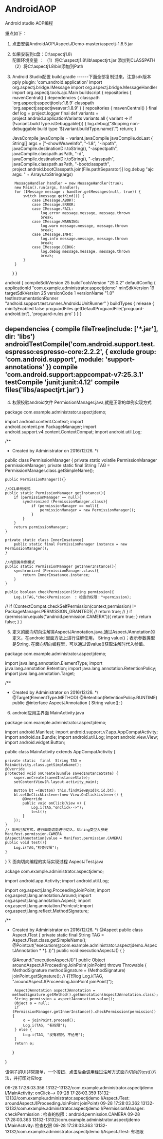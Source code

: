# AndroidAOP
Android studio AOP编程

重点如下：
1. 点击安装AndroidAOP\AspectJDemo-master\aspectj-1.8.5.jar
2. 如果安装到c盘：C:\aspectj1.8\   
    配置环境变量 ：
    （1）将C:\aspectj1.8\lib\aspectjrt.jar 添加到CLASSPATH 
    （2）将C:\aspectj1.8\bin添加到Path

3. Android Studio配置 build.gradle
------下面全部复制过来，注意sdk版本
pply plugin: 'com.android.application'
import org.aspectj.bridge.IMessage
import org.aspectj.bridge.MessageHandler
import org.aspectj.tools.ajc.Main
buildscript {
    repositories {
        mavenCentral()
    }
    dependencies {
        classpath 'org.aspectj:aspectjtools:1.8.9'
        classpath 'org.aspectj:aspectjweaver:1.8.9'
    }
}
repositories {
    mavenCentral()
}
final def log = project.logger
final def variants = project.android.applicationVariants
variants.all { variant ->
    if (!variant.buildType.isDebuggable()) {
        log.debug("Skipping non-debuggable build type '${variant.buildType.name}'.")
        return;
    }

    JavaCompile javaCompile = variant.javaCompile
    javaCompile.doLast {
        String[] args = ["-showWeaveInfo",
                         "-1.8",
                         "-inpath", javaCompile.destinationDir.toString(),
                         "-aspectpath", javaCompile.classpath.asPath,
                         "-d", javaCompile.destinationDir.toString(),
                         "-classpath", javaCompile.classpath.asPath,
                         "-bootclasspath", project.android.bootClasspath.join(File.pathSeparator)]
        log.debug "ajc args: " + Arrays.toString(args)

        MessageHandler handler = new MessageHandler(true);
        new Main().run(args, handler);
        for (IMessage message : handler.getMessages(null, true)) {
            switch (message.getKind()) {
                case IMessage.ABORT:
                case IMessage.ERROR:
                case IMessage.FAIL:
                    log.error message.message, message.thrown
                    break;
                case IMessage.WARNING:
                    log.warn message.message, message.thrown
                    break;
                case IMessage.INFO:
                    log.info message.message, message.thrown
                    break;
                case IMessage.DEBUG:
                    log.debug message.message, message.thrown
                    break;
            }
        }
    }
}

android {
    compileSdkVersion 25
    buildToolsVersion "25.0.2"
    defaultConfig {
        applicationId "com.example.administrator.aspectjdemo"
        minSdkVersion 19
        targetSdkVersion 25
        versionCode 1
        versionName "1.0"
        testInstrumentationRunner "android.support.test.runner.AndroidJUnitRunner"
    }
    buildTypes {
        release {
            minifyEnabled false
            proguardFiles getDefaultProguardFile('proguard-android.txt'), 'proguard-rules.pro'
        }
    }
}



dependencies {
    compile fileTree(include: ['*.jar'], dir: 'libs')
    androidTestCompile('com.android.support.test.espresso:espresso-core:2.2.2', {
        exclude group: 'com.android.support', module: 'support-annotations'
    })
    compile 'com.android.support:appcompat-v7:25.3.1'
    testCompile 'junit:junit:4.12'
    compile files('libs/aspectjrt.jar')
}
--------------------------------------
4. 权限校验android文件 PermissionManager.java,就是正常的单例实现方式

package com.example.administrator.aspectjdemo;

import android.content.Context;
import android.content.pm.PackageManager;
import android.support.v4.content.ContextCompat;
import android.util.Log;

/**
 * Created by Administrator on 2016/12/26.
 */

public class PermissionManager {
    private static volatile PermissionManager permissionManager;
    private static  final  String TAG = PermissionManager.class.getSimpleName();


    public PermissionManager(){}

    //DCL单例模式
    public static PermissionManager getInstance(){
        if (permissionManager == null){
            synchronized (PermissionManager.class){
                if (permissionManager == null){
                    permissionManager = new PermissionManager();
                }
            }
        }
        return permissionManager;
    }

    private static class InnerInsatance{
        public static final PermissionManager instance = new PermissionManager();
    }

    //内部类单例模式
    public static PermissionManager getInnerInstance(){
        synchronized (PermissionManager.class){
            return InnerInsatance.instance;
        }
    }

    public boolean checkPermission(String permission){
        Log.i(TAG,"checkPermission  : 检查的权限："+permission);
//        if (ContextCompat.checkSelfPermission(context,permission) != PackageManager.PERMISSION_GRANTED){
//            return true;
//        }
        if (permission.equals("android.permission.CAMERA")){
            return true;
        }
        return false;
    }
}

5. 定义的面向切向注解类AspectJAnnotation.java,通过AspectJAnnotation的定义，在android 里面方法上进行注解使用，
 String value()；表示参数类型是String, 在面向切向编程里，可以通过该value()获取注解时代入参值。
 
package com.example.administrator.aspectjdemo;


import java.lang.annotation.ElementType;
import java.lang.annotation.Retention;
import java.lang.annotation.RetentionPolicy;
import java.lang.annotation.Target;

/**
 * Created by Administrator on 2016/12/26.
 */
@Target(ElementType.METHOD)
@Retention(RetentionPolicy.RUNTIME)
public @interface AspectJAnnotation {
    String value();
}

6. android应用主界面 MainActivity.java

package com.example.administrator.aspectjdemo;

import android.Manifest;
import android.support.v7.app.AppCompatActivity;
import android.os.Bundle;
import android.util.Log;
import android.view.View;
import android.widget.Button;

public class MainActivity extends AppCompatActivity {

    private static  final  String TAG = MainActivity.class.getSimpleName();
    @Override
    protected void onCreate(Bundle savedInstanceState) {
        super.onCreate(savedInstanceState);
        setContentView(R.layout.activity_main);

        Button bt =(Button) this.findViewById(R.id.bt);
        bt.setOnClickListener(new View.OnClickListener() {
            @Override
            public void onClick(View v) {
                Log.i(TAG,"onClick-->");
                test();
            }
        });
    }
    // 采用注解方式，进行面向切向进行切入，String类型入参是 Manifest.permission.CAMERA
    @AspectJAnnotation(value = Manifest.permission.CAMERA)
    public void test(){
        Log.i(TAG,"检查权限");
    }
}
7. 面向切向编程的实际实现过程 AspectJTest.java

ackage com.example.administrator.aspectjdemo;

import android.app.Activity;
import android.util.Log;

import org.aspectj.lang.ProceedingJoinPoint;
import org.aspectj.lang.annotation.Around;
import org.aspectj.lang.annotation.Aspect;
import org.aspectj.lang.annotation.Pointcut;
import org.aspectj.lang.reflect.MethodSignature;

/**
 * Created by Administrator on 2016/12/26.
 */
@Aspect
public class AspectJTest {
    private static  final  String TAG = AspectJTest.class.getSimpleName();
    @Pointcut("execution(@com.example.administrator.aspectjdemo.AspectJAnnotation  * *(..))")
    public void executionAspectJ() {
    }

    @Around("executionAspectJ()")
    public Object aroundAspectJ(ProceedingJoinPoint joinPoint) throws Throwable {
        MethodSignature methodSignature = (MethodSignature) joinPoint.getSignature();
        // 打印log
        Log.i(TAG, "aroundAspectJ(ProceedingJoinPoint joinPoint)");
        
        AspectJAnnotation aspectJAnnotation = methodSignature.getMethod().getAnnotation(AspectJAnnotation.class);
        String permission = aspectJAnnotation.value();
        Object o = null;
        if (PermissionManager.getInnerInstance().checkPermission(permission)) {
            o = joinPoint.proceed();
            Log.i(TAG, "有权限");
        } else {
            Log.i(TAG, "没有权限，不给用");
        }
        return o;
    }

}


该例子的UI非常简单，一个按钮，点击后会调用经过注解方式面向切向的test()方法，并打印对应log:


09-28 17:28:03.356 13132-13132/com.example.administrator.aspectjdemo I/MainActivity: onClick-->
09-28 17:28:03.359 13132-13132/com.example.administrator.aspectjdemo I/AspectJTest: aroundAspectJ(ProceedingJoinPoint joinPoint)
09-28 17:28:03.362 13132-13132/com.example.administrator.aspectjdemo I/PermissionManager: checkPermission  : 检查的权限：android.permission.CAMERA
09-28 17:28:03.363 13132-13132/com.example.administrator.aspectjdemo I/MainActivity: 检查权限
09-28 17:28:03.363 13132-13132/com.example.administrator.aspectjdemo I/AspectJTest: 有权限

